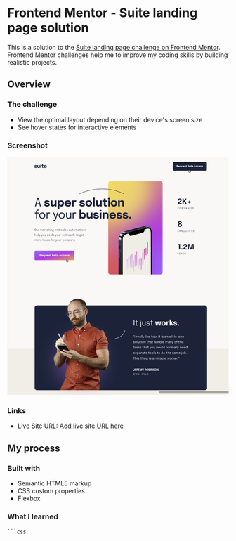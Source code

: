 # Frontend Mentor - Suite landing page solution

This is a solution to the [Suite landing page challenge on Frontend Mentor](https://www.frontendmentor.io/challenges/suite-landing-page-tj_eaU-Ra). Frontend Mentor challenges help me to improve my coding skills by building realistic projects.

## Overview

### The challenge

- View the optimal layout depending on their device's screen size
- See hover states for interactive elements

### Screenshot

![](./screenshot.png)

### Links

- Live Site URL: [Add live site URL here](http://127.0.0.1:5500/index.htm)

## My process

### Built with

- Semantic HTML5 markup
- CSS custom properties
- Flexbox

### What I learned

````html
```css
````
